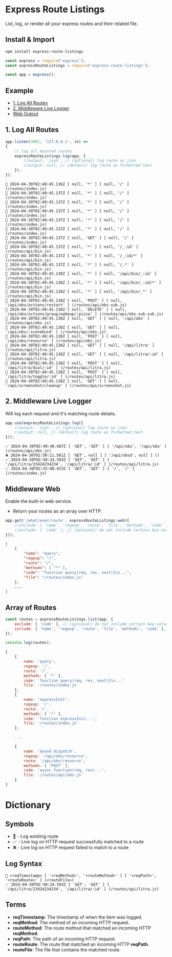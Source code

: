 
# Express Route Listings

List, log, or render all your express routes and their related file.

## Install & Import

```bash
npm install express-route-listings
```

```js
const express = require('express');
const expressRouteListings = require('express-route-listings');

const app = express();
```

## Example
- [1. Log All Routes](#1-log-all-routes)
- [2. Middleware Live Logger](#2-middleware-live-logger)
- [Web Output](#2-web-output)

## 1. Log All Routes

```js
app.listen(3001, '127.0.0.1', (e) =>
{
	// log all mounted routes
	expressRouteListings.log(app, {
		//output: 'json', // (optional) log route as json
		//output: null, // (default) log route as formatted text
	});
});
```

```log
🚥 2024-04-30T02:49:45.136Z [ null, '*' ] [ null, '/' ] (/routes/index.js)
🚥 2024-04-30T02:49:45.137Z [ null, '*' ] [ null, '/' ] (/routes/index.js)
🚥 2024-04-30T02:49:45.137Z [ null, '*' ] [ null, '/' ] (/routes/index.js)
🚥 2024-04-30T02:49:45.137Z [ null, '*' ] [ null, '/' ] (/routes/index.js)
🚥 2024-04-30T02:49:45.137Z [ null, '*' ] [ null, '/' ] (/routes/index.js)
🚥 2024-04-30T02:49:45.137Z [ null, '*' ] [ null, '/' ] (/routes/index.js)
🚥 2024-04-30T02:49:45.137Z [ null, 'GET' ] [ null, '/' ] (/routes/index.js)
🚥 2024-04-30T02:49:45.137Z [ null, '*' ] [ null, '/_:id' ] (/routes/api/bin.js)
🚥 2024-04-30T02:49:45.137Z [ null, '*' ] [ null, '/_:id/*' ] (/routes/api/bin.js)
🚥 2024-04-30T02:49:45.137Z [ null, '*' ] [ null, '/_*' ] (/routes/api/bin.js)
🚥 2024-04-30T02:49:45.138Z [ null, '*' ] [ null, '/api/bin/_:id' ] (/routes/api/bin.js)
🚥 2024-04-30T02:49:45.138Z [ null, '*' ] [ null, '/api/bin/_:id/*' ] (/routes/api/bin.js)
🚥 2024-04-30T02:49:45.138Z [ null, '*' ] [ null, '/api/bin/_*' ] (/routes/api/bin.js)
🚥 2024-04-30T02:49:45.138Z [ null, 'POST' ] [ null, '/api/obs/actions/restart' ] (/routes/api/obs-sub.js)
🚥 2024-04-30T02:49:45.138Z [ null, 'DELETE' ] [ null, '/api/obs/actions/group/wakeup/:pizza' ] (/routes/api/obs-sub-sub.js)
🚥 2024-04-30T02:49:45.138Z [ null, 'GET' ] [ null, '/api/obs' ] (/routes/api/obs.js)
🚥 2024-04-30T02:49:45.138Z [ null, 'GET' ] [ null, '/api/obs/:sceneUuid' ] (/routes/api/obs.js)
🚥 2024-04-30T02:49:45.138Z [ null, 'POST' ] [ null, '/api/obs/resource' ] (/routes/api/obs.js)
🚥 2024-04-30T02:49:45.138Z [ null, 'GET' ] [ null, '/api/litra' ] (/routes/api/litra.js)
🚥 2024-04-30T02:49:45.138Z [ null, 'GET' ] [ null, '/api/litra/:id' ] (/routes/api/litra.js)
🚥 2024-04-30T02:49:45.138Z [ null, 'POST' ] [ null, '/api/litra/dial/:id' ] (/routes/api/litra.js)
🚥 2024-04-30T02:49:45.138Z [ null, 'POST' ] [ null, '/api/litra/toggle/:id' ] (/routes/api/litra.js)
🚥 2024-04-30T02:49:45.138Z [ null, 'GET' ] [ null, '/api/screenshot/cleanup' ] (/routes/api/screenshot.js)
```

## 2. Middleware Live Logger
Will log each request and it's matching route details.

```js
app.use(expressRouteListings.log({
	//output: 'json', // (optional) log route as json
	//output: null, // (default) log route as formatted text
}));
```

```log
✅ 2024-04-30T02:49:48.687Z [ 'GET', 'GET' ] [ '/api/obs', '/api/obs' ] (/routes/api/obs.js)
❌ 2024-04-30T02:50:11.581Z [ 'GET', null ] [ '/api/obsd', null ] ()
✅ 2024-04-30T02:50:24.593Z [ 'GET', 'GET' ] [ '/api/litra/23424234234', '/api/litra/:id' ] (/routes/api/litra.js)
✅ 2024-04-30T02:55:00.653Z [ 'GET', 'GET' ] [ '/', '/' ] (/routes/index.js)
```

## Middleware Web
Enable the built-in web service.

- Return your routes as an array over HTTP.

```js
app.get('/what/ever/route', expressRouteListings.web({
	//include: [ 'name', 'regexp', 'route', 'file', 'methods', 'code' ], // (default) include only certain key-value pairs
	//exclude: [ 'code' ], // (optional) do not include certain key-value pairs
}));
```

```json
[
	{
		"name": "query",
		"regexp": "/",
		"route": "/",
		"methods": [ "*" ],
		"code": "function query(req, res, next){\n...",
		"file": "/routes/index.js"
	},
	...
]
```

## Array of Routes

```js
const routes = expressRouteListings.list(app, {
	exclude: [ 'code' ], // (optional) do not include certain key-value pairs
	include: [ 'name', 'regexp', 'route', 'file', 'methods', 'code' ], // (optional) include only certain key-value pairs
});

console.log(routes);
```

```js
[
	{
		name: 'query',
		regexp: '/',
		route: '/',
		methods: [ '*' ],
		code: 'function query(req, res, next){\n...'
		file: '/routes/index.js'
	},
	{
		name: 'expressInit',
		regexp: '/',
		route: '/',
		methods: [ '*' ],
		code: 'function expressInit...',
		file: '/routes/index.js'
	},

	...

	{
		name: 'bound dispatch',
		regexp: '/api/obs/resource',
		route: '/api/obs/resource',
		methods: [ 'POST' ],
		code: 'async function(req, res)...',
		file: '/routes/api/obs.js'
	}
]
```

# Dictionary

## Symbols

- 🚥 - Log existing route
- ✅ - Live log on HTTP request successfully matched to a route
- ❌ - Live log on HTTP request failed to match to a route

## Log Syntax

```
🚥 <reqTimestamp> [ '<reqMethod>', '<routeMethod>' ] [ '<reqPath>', '<routeRoute>' ] (<routeFile>)
✅ 2024-04-30T02:50:24.593Z [ 'GET', 'GET' ] [ '/api/litra/23424234234', '/api/litra/:id' ] (/routes/api/litra.js)
```

## Terms
- **reqTimestamp**: The timestamp of when the item was logged.
- **reqMethod**: The method of an incoming HTTP request.
- **routeMethod**: The route method that matched an incoming HTTP **reqMethod**.
- **reqPath**: The path of an incoming HTTP request.
- **routeRoute**: The route that matched an incoming HTTP **reqPath**.
- **routeFile**: The file that contains the matched route.
